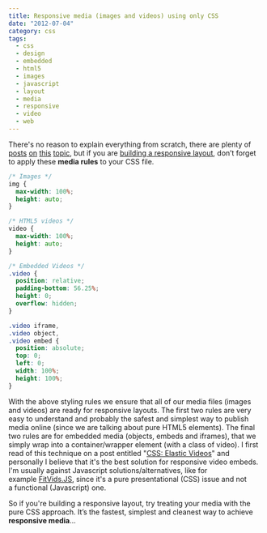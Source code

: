 ```yaml
---
title: Responsive media (images and videos) using only CSS
date: "2012-07-04"
category: css
tags:
  - css
  - design
  - embedded
  - html5
  - images
  - javascript
  - layout
  - media
  - responsive
  - video
  - web
---
```


There's no reason to explain everything from scratch, there are plenty of [posts](http://www.alistapart.com/articles/responsive-images-how-they-almost-worked-and-what-we-need/ "Responsive Images: How they Almost Worked and What We Need") [on](http://adactio.com/journal/4997/ "Responsible responsive images") [this](http://filamentgroup.com/lab/responsive_images_experimenting_with_context_aware_image_sizing/ "Responsive Images: Experimenting with Context-Aware Image Sizing") [topic](http://unstoppablerobotninja.com/entry/responsive-images/ "RESPONSIVE IMAGES"), but if you are [building a responsive layout](http://www.alistapart.com/articles/responsive-web-design/ "Responsive Web Design"), don’t forget to apply these **media rules** to your CSS file.

```css
/* Images */
img {
  max-width: 100%;
  height: auto;
}

/* HTML5 videos */
video {
  max-width: 100%;
  height: auto;
}

/* Embedded Videos */
.video {
  position: relative;
  padding-bottom: 56.25%;
  height: 0;
  overflow: hidden;
}

.video iframe,
.video object,
.video embed {
  position: absolute;
  top: 0;
  left: 0;
  width: 100%;
  height: 100%;
}
```

With the above styling rules we ensure that all of our media files (images and videos) are ready for responsive layouts. The first two rules are very easy to understand and probably the safest and simplest way to publish media online (since we are talking about pure HTML5 elements). The final two rules are for embedded media (objects, embeds and iframes), that we simply wrap into a container/wrapper element (with a class of video). I first read of this technique on a post entitled "[CSS: Elastic Videos](http://webdesignerwall.com/tutorials/css-elastic-videos "CSS: Elastic Videos")" and personally I believe that it's the best solution for responsive video embeds. I'm usually against Javascript solutions/alternatives, like for example [FitVids.JS](http://fitvidsjs.com "FitVids.JS"), since it's a pure presentational (CSS) issue and not a functional (Javascript) one.

So if you're building a responsive layout, try treating your media with the pure CSS approach. It’s the fastest, simplest and cleanest way to achieve **responsive media**...
